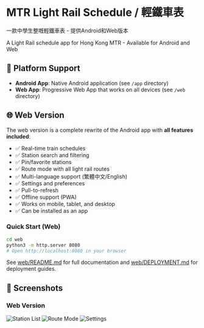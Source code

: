 # MTR Light Rail Schedule / 輕鐵車表

一款中學生整嘅輕鐵車表 - 提供Android和Web版本

A Light Rail schedule app for Hong Kong MTR - Available for Android and Web

## 📱 Platform Support

- **Android App**: Native Android application (see `/app` directory)
- **Web App**: Progressive Web App that works on all devices (see `/web` directory)

## 🌐 Web Version

The web version is a complete rewrite of the Android app with **all features included**:

- ✅ Real-time train schedules
- ✅ Station search and filtering
- ✅ Pin/favorite stations
- ✅ Route mode with all light rail routes
- ✅ Multi-language support (繁體中文/English)
- ✅ Settings and preferences
- ✅ Pull-to-refresh
- ✅ Offline support (PWA)
- ✅ Works on mobile, tablet, and desktop
- ✅ Can be installed as an app

### Quick Start (Web)

```bash
cd web
python3 -m http.server 8080
# Open http://localhost:8080 in your browser
```

See [web/README.md](web/README.md) for full documentation and [web/DEPLOYMENT.md](web/DEPLOYMENT.md) for deployment guides.

## 📸 Screenshots

### Web Version
![Station List](https://github.com/user-attachments/assets/901d0d54-a7b9-423b-afeb-e1c2bd8c3e4a)
![Route Mode](https://github.com/user-attachments/assets/e3f62426-3844-4e1f-933c-74fd4475b45e)
![Settings](https://github.com/user-attachments/assets/f518a539-9c94-47c1-8a2e-065bfd3bebcc)
